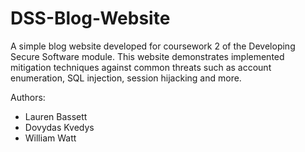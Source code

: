 # DSS-Blog-Website
A simple blog website developed for coursework 2 of the Developing Secure Software module. This website demonstrates implemented mitigation techniques against common threats such as account enumeration, SQL injection, session hijacking and more.

Authors:
- Lauren Bassett
- Dovydas Kvedys
- William Watt
